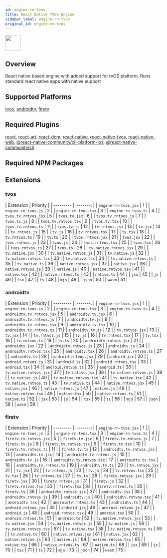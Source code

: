 ```yaml
---
id: engine-rn-tvos
title: React Native TVOS Engine
sidebar_label: engine-rn-tvos
original_id: engine-rn-tvos
---
```


<img className="header-image" src="https://renative.org/img/ic_engine.png" width="50" height="50" />

<!--AUTO_GENERATED_START-->


## Overview

React native based engine with added support for tvOS platform. Runs standard react native apps with native support

## Supported Platforms

[tvos](platforms/tvos.md), [androidtv](platforms/androidtv.md), [firetv](platforms/firetv.md)

## Required Plugins

[react](../plugins/overview#react), [react-art](../plugins/overview#react-art), [react-dom](../plugins/overview#react-dom), [react-native](../plugins/overview#react-native), [react-native-tvos](../plugins/overview#react-native-tvos), [react-native-web](../plugins/overview#react-native-web), [@react-native-community/cli-platform-ios](../plugins/overview#react-native-communitycli-platform-ios), [@react-native-community/cli](../plugins/overview#react-native-communitycli)

## Required NPM Packages









## Extensions

### tvos

| Extension | Priority  |
      | --------- | :-------: |
| `engine-rn-tvos.jsx` | 1 |
| `engine-rn-tvos.js` | 2 |
| `engine-rn-tvos.tsx` | 3 |
| `engine-rn-tvos.ts` | 4 |
| `tvos.tv.rntvos.jsx` | 5 |
| `tvos.tv.jsx` | 6 |
| `tvos.tv.rntvos.js` | 7 |
| `tvos.tv.js` | 8 |
| `tvos.tv.rntvos.tsx` | 9 |
| `tvos.tv.tsx` | 10 |
| `tvos.tv.rntvos.ts` | 11 |
| `tvos.tv.ts` | 12 |
| `tv.rntvos.jsx` | 13 |
| `tv.jsx` | 14 |
| `tv.rntvos.js` | 15 |
| `tv.js` | 16 |
| `tv.rntvos.tsx` | 17 |
| `tv.tsx` | 18 |
| `tv.rntvos.ts` | 19 |
| `tv.ts` | 20 |
| `tvos.rntvos.jsx` | 21 |
| `tvos.jsx` | 22 |
| `tvos.rntvos.js` | 23 |
| `tvos.js` | 24 |
| `tvos.rntvos.tsx` | 25 |
| `tvos.tsx` | 26 |
| `tvos.rntvos.ts` | 27 |
| `tvos.ts` | 28 |
| `tv.native.rntvos.jsx` | 29 |
| `tv.native.jsx` | 30 |
| `tv.native.rntvos.js` | 31 |
| `tv.native.js` | 32 |
| `tv.native.rntvos.tsx` | 33 |
| `tv.native.tsx` | 34 |
| `tv.native.rntvos.ts` | 35 |
| `tv.native.ts` | 36 |
| `native.rntvos.jsx` | 37 |
| `native.jsx` | 38 |
| `native.rntvos.js` | 39 |
| `native.js` | 40 |
| `native.rntvos.tsx` | 41 |
| `native.tsx` | 42 |
| `native.rntvos.ts` | 43 |
| `native.ts` | 44 |
| `jsx` | 45 |
| `js` | 46 |
| `tsx` | 47 |
| `ts` | 48 |
| `mjs` | 49 |
| `json` | 50 |
| `wasm` | 51 |
### androidtv

| Extension | Priority  |
      | --------- | :-------: |
| `engine-rn-tvos.jsx` | 1 |
| `engine-rn-tvos.js` | 2 |
| `engine-rn-tvos.tsx` | 3 |
| `engine-rn-tvos.ts` | 4 |
| `androidtv.tv.rntvos.jsx` | 5 |
| `androidtv.tv.jsx` | 6 |
| `androidtv.tv.rntvos.js` | 7 |
| `androidtv.tv.js` | 8 |
| `androidtv.tv.rntvos.tsx` | 9 |
| `androidtv.tv.tsx` | 10 |
| `androidtv.tv.rntvos.ts` | 11 |
| `androidtv.tv.ts` | 12 |
| `tv.rntvos.jsx` | 13 |
| `tv.jsx` | 14 |
| `tv.rntvos.js` | 15 |
| `tv.js` | 16 |
| `tv.rntvos.tsx` | 17 |
| `tv.tsx` | 18 |
| `tv.rntvos.ts` | 19 |
| `tv.ts` | 20 |
| `androidtv.rntvos.jsx` | 21 |
| `androidtv.jsx` | 22 |
| `androidtv.rntvos.js` | 23 |
| `androidtv.js` | 24 |
| `androidtv.rntvos.tsx` | 25 |
| `androidtv.tsx` | 26 |
| `androidtv.rntvos.ts` | 27 |
| `androidtv.ts` | 28 |
| `android.rntvos.jsx` | 29 |
| `android.jsx` | 30 |
| `android.rntvos.js` | 31 |
| `android.js` | 32 |
| `android.rntvos.tsx` | 33 |
| `android.tsx` | 34 |
| `android.rntvos.ts` | 35 |
| `android.ts` | 36 |
| `tv.native.rntvos.jsx` | 37 |
| `tv.native.jsx` | 38 |
| `tv.native.rntvos.js` | 39 |
| `tv.native.js` | 40 |
| `tv.native.rntvos.tsx` | 41 |
| `tv.native.tsx` | 42 |
| `tv.native.rntvos.ts` | 43 |
| `tv.native.ts` | 44 |
| `native.rntvos.jsx` | 45 |
| `native.jsx` | 46 |
| `native.rntvos.js` | 47 |
| `native.js` | 48 |
| `native.rntvos.tsx` | 49 |
| `native.tsx` | 50 |
| `native.rntvos.ts` | 51 |
| `native.ts` | 52 |
| `jsx` | 53 |
| `js` | 54 |
| `tsx` | 55 |
| `ts` | 56 |
| `mjs` | 57 |
| `json` | 58 |
| `wasm` | 59 |
### firetv

| Extension | Priority  |
      | --------- | :-------: |
| `engine-rn-tvos.jsx` | 1 |
| `engine-rn-tvos.js` | 2 |
| `engine-rn-tvos.tsx` | 3 |
| `engine-rn-tvos.ts` | 4 |
| `firetv.tv.rntvos.jsx` | 5 |
| `firetv.tv.jsx` | 6 |
| `firetv.tv.rntvos.js` | 7 |
| `firetv.tv.js` | 8 |
| `firetv.tv.rntvos.tsx` | 9 |
| `firetv.tv.tsx` | 10 |
| `firetv.tv.rntvos.ts` | 11 |
| `firetv.tv.ts` | 12 |
| `androidtv.tv.rntvos.jsx` | 13 |
| `androidtv.tv.jsx` | 14 |
| `androidtv.tv.rntvos.js` | 15 |
| `androidtv.tv.js` | 16 |
| `androidtv.tv.rntvos.tsx` | 17 |
| `androidtv.tv.tsx` | 18 |
| `androidtv.tv.rntvos.ts` | 19 |
| `androidtv.tv.ts` | 20 |
| `tv.rntvos.jsx` | 21 |
| `tv.jsx` | 22 |
| `tv.rntvos.js` | 23 |
| `tv.js` | 24 |
| `tv.rntvos.tsx` | 25 |
| `tv.tsx` | 26 |
| `tv.rntvos.ts` | 27 |
| `tv.ts` | 28 |
| `firetv.rntvos.jsx` | 29 |
| `firetv.jsx` | 30 |
| `firetv.rntvos.js` | 31 |
| `firetv.js` | 32 |
| `firetv.rntvos.tsx` | 33 |
| `firetv.tsx` | 34 |
| `firetv.rntvos.ts` | 35 |
| `firetv.ts` | 36 |
| `androidtv.rntvos.jsx` | 37 |
| `androidtv.jsx` | 38 |
| `androidtv.rntvos.js` | 39 |
| `androidtv.js` | 40 |
| `androidtv.rntvos.tsx` | 41 |
| `androidtv.tsx` | 42 |
| `androidtv.rntvos.ts` | 43 |
| `androidtv.ts` | 44 |
| `android.rntvos.jsx` | 45 |
| `android.jsx` | 46 |
| `android.rntvos.js` | 47 |
| `android.js` | 48 |
| `android.rntvos.tsx` | 49 |
| `android.tsx` | 50 |
| `android.rntvos.ts` | 51 |
| `android.ts` | 52 |
| `tv.native.rntvos.jsx` | 53 |
| `tv.native.jsx` | 54 |
| `tv.native.rntvos.js` | 55 |
| `tv.native.js` | 56 |
| `tv.native.rntvos.tsx` | 57 |
| `tv.native.tsx` | 58 |
| `tv.native.rntvos.ts` | 59 |
| `tv.native.ts` | 60 |
| `native.rntvos.jsx` | 61 |
| `native.jsx` | 62 |
| `native.rntvos.js` | 63 |
| `native.js` | 64 |
| `native.rntvos.tsx` | 65 |
| `native.tsx` | 66 |
| `native.rntvos.ts` | 67 |
| `native.ts` | 68 |
| `jsx` | 69 |
| `js` | 70 |
| `tsx` | 71 |
| `ts` | 72 |
| `mjs` | 73 |
| `json` | 74 |
| `wasm` | 75 |



<!--AUTO_GENERATED_END-->
